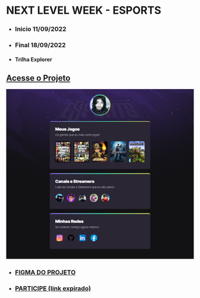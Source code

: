 # NEXT LEVEL WEEK - ESPORTS
- ### Inicio 11/09/2022
- ### Final 18/09/2022
- #### Trilha Explorer

## <a href="https://filipe-bacof.github.io/NLW_Rocketseat_Explorer/">Acesse o Projeto<a/>

<img src="./Projeto_Concluido.png">


- ### <a href="https://www.figma.com/community/file/1150897317533332617">FIGMA DO PROJETO<a/>
- ### <a href="https://nlw.rocketseat.com.br/invite/filipe-21550">PARTICIPE (link expirado)<a/>
